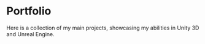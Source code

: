# Portfolio
Here is a collection of my main projects, showcasing my abilities in Unity 3D and Unreal Engine.
